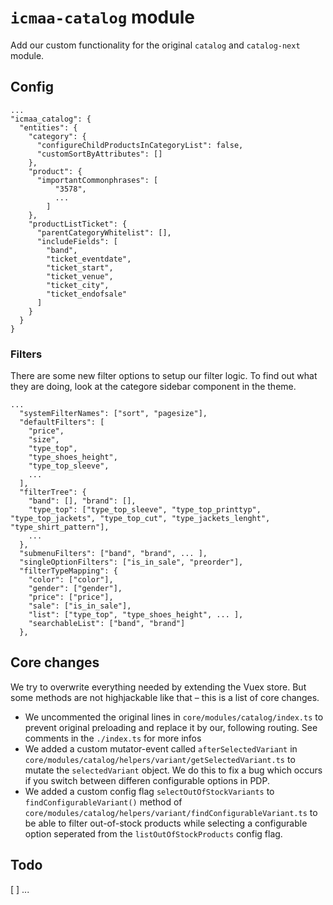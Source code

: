 # `icmaa-catalog` module

Add our custom functionality for the original `catalog` and `catalog-next` module.

## Config

```
...
"icmaa_catalog": {
  "entities": {
    "category": {
      "configureChildProductsInCategoryList": false,
      "customSortByAttributes": []
    },
    "product": {
      "importantCommonphrases": [
          "3578",
          ...
        ]
    },
    "productListTicket": {
      "parentCategoryWhitelist": [],
      "includeFields": [
        "band", 
        "ticket_eventdate", 
        "ticket_start", 
        "ticket_venue", 
        "ticket_city",
        "ticket_endofsale"
      ]
    }
  }
}
```

### Filters

There are some new filter options to setup our filter logic. To find out what they are doing, look at the categore sidebar component in the theme.
```
...
  "systemFilterNames": ["sort", "pagesize"],
  "defaultFilters": [
    "price",
    "size",
    "type_top",
    "type_shoes_height",
    "type_top_sleeve",
    ...
  ],
  "filterTree": {
    "band": [], "brand": [],
    "type_top": ["type_top_sleeve", "type_top_printtyp", "type_top_jackets", "type_top_cut", "type_jackets_lenght", "type_shirt_pattern"],
    ...
  },
  "submenuFilters": ["band", "brand", ... ],
  "singleOptionFilters": ["is_in_sale", "preorder"],
  "filterTypeMapping": {
    "color": ["color"],
    "gender": ["gender"],
    "price": ["price"],
    "sale": ["is_in_sale"],
    "list": ["type_top", "type_shoes_height", ... ],
    "searchableList": ["band", "brand"]
  },
```

## Core changes

We try to overwrite everything needed by extending the Vuex store. But some methods are not highjackable like that – this is a list of core changes.

* We uncommented the original lines in `core/modules/catalog/index.ts` to prevent original preloading and replace it by our, following routing. See comments in the `./index.ts` for more infos
* We added a custom mutator-event called `afterSelectedVariant` in `core/modules/catalog/helpers/variant/getSelectedVariant.ts` to mutate the `selectedVariant` object. We do this to fix a bug which occurs if you switch between differen configurable options in PDP.
* We added a custom config flag `selectOutOfStockVariants` to `findConfigurableVariant()` method of `core/modules/catalog/helpers/variant/findConfigurableVariant.ts` to be able to filter out-of-stock products while selecting a configurable option seperated from the `listOutOfStockProducts` config flag.

## Todo

[ ] ...
